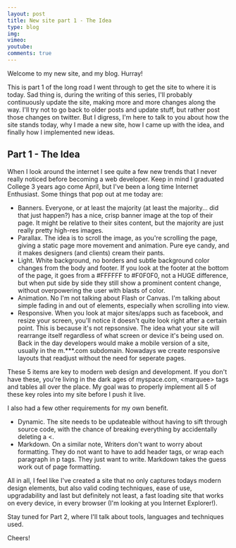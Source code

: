 ```yaml
---
layout: post
title: New site part 1 - The Idea
type: blog
img: 
vimeo: 
youtube:  
comments: true
---
```


Welcome to my new site, and my blog. Hurray!

This is part 1 of the long road I went through to get the site to where it is today.
Sad thing is, during the writing of this series, I'll probably continuously update the site, making more and more changes along the way. I'll try not to go back to older posts and update stuff, but rather post those changes on twitter. But I digress, I'm here to talk to you about how the site stands today, why I made a new site, how I came up with the idea, and finally how I implemented new ideas.

## Part 1 - The Idea

When I look around the internet I see quite a few new trends that I never really noticed before becoming a web developer. Keep in mind I graduated College 3 years ago come April, but I've been a long time Internet Enthusiast. Some things that pop out at me today are:

-	Banners. Everyone, or at least the majority (at least the majority... did that just happen?) has a nice, crisp banner image at the top of their page. It might be relative to their sites content, but the majority are just really pretty high-res images.
-	Parallax. The idea is to scroll the image, as you're scrolling the page, giving a static page more movement and animation. Pure eye candy, and it makes designers (and clients) cream their pants.
-	Light. White background, no borders and subtle background color changes from the body and footer. If you look at the footer at the bottom of the page, it goes from a #FFFFFF to #F0F0F0, not a HUGE difference, but when put side by side they still show a prominent content change, without overpowering the user with blasts of color.
-	Animation. No I'm not talking about Flash or Canvas. I'm talking about simple fading in and out of elements, especially when scrolling into view.
-	Responsive. When you look at major sites/apps such as facebook, and resize your screen, you'll notice it doesn't quite look right after a certain point. This is because it's not repsonsive. The idea what your site will rearrange itself regardless of what screen or device it's being used on. Back in the day developers would make a mobile version of a site, usually in the m.***.com subdomain. Nowadays we create responsive layouts that readjust without the need for seperate pages.

These 5 items are key to modern web design and development. If you don't have these, you're living in the dark ages of myspace.com, &lt;marquee&gt; tags and tables all over the place. My goal was to properly implement all 5 of these key roles into my site before I push it live.

I also had a few other requirements for my own benefit.

-	Dynamic. The site needs to be updateable without having to sift through source code, with the chance of breaking everything by accidentally deleting a &lt;. 
-	Markdown. On a similar note, Writers don't want to worry about formatting. They do not want to have to add header tags, or wrap each paragraph in p tags. They just want to write. Markdown takes the guess work out of page formatting.

All in all, I feel like I've created a site that no only captures todays modern design elements, but also valid coding techniques, ease of use, upgradability and last but definitely not least, a fast loading site that works on every device, in every browser (I'm looking at you Internet Explorer!).

Stay tuned for Part 2, where I'll talk about tools, languages and techniques used.

Cheers!
